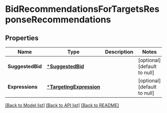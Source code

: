# BidRecommendationsForTargetsResponseRecommendations

## Properties
Name | Type | Description | Notes
------------ | ------------- | ------------- | -------------
**SuggestedBid** | [***SuggestedBid**](SuggestedBid.md) |  | [optional] [default to null]
**Expressions** | [***TargetingExpression**](TargetingExpression.md) |  | [optional] [default to null]

[[Back to Model list]](../README.md#documentation-for-models) [[Back to API list]](../README.md#documentation-for-api-endpoints) [[Back to README]](../README.md)

